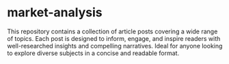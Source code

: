 # market-analysis
This repository contains a collection of article posts covering a wide range of topics. Each post is designed to inform, engage, and inspire readers with well-researched insights and compelling narratives. Ideal for anyone looking to explore diverse subjects in a concise and readable format.

